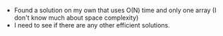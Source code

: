 - Found a solution on my own that uses O(N) time and only one array (I don't know much about space complexity)
- I need to see if there are any other efficient solutions.